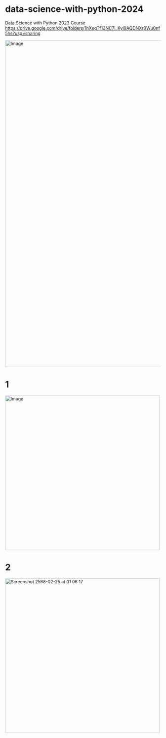 # data-science-with-python-2024
Data Science with Python 2023 Course
https://drive.google.com/drive/folders/1hXeqTf13NC7l_Kyi9AQDNXr0Wu0nf5hs?usp=sharing


<img width="1058" alt="Image" src="https://github.com/user-attachments/assets/15956617-e6fa-4192-9655-dcda4dfcb6af" />

# 1
<img width="500" alt="Image" src="https://github.com/user-attachments/assets/8f6e0c4c-aece-4485-b9b0-34a51e930992" />

# 2 
<img width="500" alt="Screenshot 2568-02-25 at 01 06 17" src="https://github.com/user-attachments/assets/b5675c27-cbde-44c3-927a-60d0fad6cdb0" />

